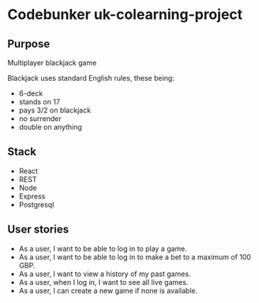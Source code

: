 # Codebunker uk-colearning-project

## Purpose
Multiplayer blackjack game

Blackjack uses standard English rules, these being:
 - 6-deck
 - stands on 17
 - pays 3/2 on blackjack
 - no surrender
 - double on anything


## Stack

- React
- REST
- Node
- Express
- Postgresql

## User stories

- As a user, I want to be able to log in to play a game.
- As a user, I want to be able to log in to make a bet to a maximum of 100 GBP.
- As a user, I want to view a history of my past games.
- As a user, when I log in, I want to see all live games.
- As a user, I can create a new game if none is available.
